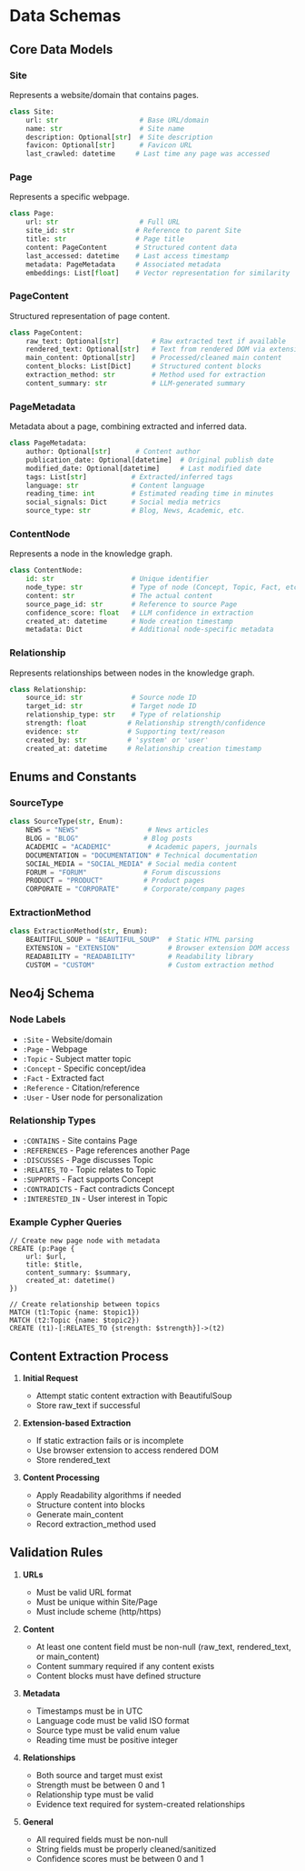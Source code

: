 # Data Schemas

## Core Data Models

### Site
Represents a website/domain that contains pages.

```python
class Site:
    url: str                    # Base URL/domain
    name: str                   # Site name
    description: Optional[str]  # Site description
    favicon: Optional[str]      # Favicon URL
    last_crawled: datetime     # Last time any page was accessed
```

### Page
Represents a specific webpage.

```python
class Page:
    url: str                    # Full URL
    site_id: str               # Reference to parent Site
    title: str                 # Page title
    content: PageContent       # Structured content data
    last_accessed: datetime    # Last access timestamp
    metadata: PageMetadata     # Associated metadata
    embeddings: List[float]    # Vector representation for similarity
```

### PageContent
Structured representation of page content.

```python
class PageContent:
    raw_text: Optional[str]        # Raw extracted text if available
    rendered_text: Optional[str]   # Text from rendered DOM via extension
    main_content: Optional[str]    # Processed/cleaned main content
    content_blocks: List[Dict]     # Structured content blocks
    extraction_method: str         # Method used for extraction
    content_summary: str           # LLM-generated summary
```

### PageMetadata
Metadata about a page, combining extracted and inferred data.

```python
class PageMetadata:
    author: Optional[str]      # Content author
    publication_date: Optional[datetime]  # Original publish date
    modified_date: Optional[datetime]     # Last modified date
    tags: List[str]           # Extracted/inferred tags
    language: str             # Content language
    reading_time: int         # Estimated reading time in minutes
    social_signals: Dict      # Social media metrics
    source_type: str          # Blog, News, Academic, etc.
```

### ContentNode
Represents a node in the knowledge graph.

```python
class ContentNode:
    id: str                   # Unique identifier
    node_type: str            # Type of node (Concept, Topic, Fact, etc.)
    content: str              # The actual content
    source_page_id: str       # Reference to source Page
    confidence_score: float   # LLM confidence in extraction
    created_at: datetime      # Node creation timestamp
    metadata: Dict            # Additional node-specific metadata
```

### Relationship
Represents relationships between nodes in the knowledge graph.

```python
class Relationship:
    source_id: str            # Source node ID
    target_id: str            # Target node ID
    relationship_type: str    # Type of relationship
    strength: float          # Relationship strength/confidence
    evidence: str            # Supporting text/reason
    created_by: str          # 'system' or 'user'
    created_at: datetime     # Relationship creation timestamp
```

## Enums and Constants

### SourceType
```python
class SourceType(str, Enum):
    NEWS = "NEWS"                 # News articles
    BLOG = "BLOG"                # Blog posts
    ACADEMIC = "ACADEMIC"         # Academic papers, journals
    DOCUMENTATION = "DOCUMENTATION" # Technical documentation
    SOCIAL_MEDIA = "SOCIAL_MEDIA" # Social media content
    FORUM = "FORUM"              # Forum discussions
    PRODUCT = "PRODUCT"          # Product pages
    CORPORATE = "CORPORATE"      # Corporate/company pages
```

### ExtractionMethod
```python
class ExtractionMethod(str, Enum):
    BEAUTIFUL_SOUP = "BEAUTIFUL_SOUP"  # Static HTML parsing
    EXTENSION = "EXTENSION"            # Browser extension DOM access
    READABILITY = "READABILITY"        # Readability library
    CUSTOM = "CUSTOM"                  # Custom extraction method
```

## Neo4j Schema

### Node Labels
- `:Site` - Website/domain
- `:Page` - Webpage
- `:Topic` - Subject matter topic
- `:Concept` - Specific concept/idea
- `:Fact` - Extracted fact
- `:Reference` - Citation/reference
- `:User` - User node for personalization

### Relationship Types
- `:CONTAINS` - Site contains Page
- `:REFERENCES` - Page references another Page
- `:DISCUSSES` - Page discusses Topic
- `:RELATES_TO` - Topic relates to Topic
- `:SUPPORTS` - Fact supports Concept
- `:CONTRADICTS` - Fact contradicts Concept
- `:INTERESTED_IN` - User interest in Topic

### Example Cypher Queries
```cypher
// Create new page node with metadata
CREATE (p:Page {
    url: $url,
    title: $title,
    content_summary: $summary,
    created_at: datetime()
})

// Create relationship between topics
MATCH (t1:Topic {name: $topic1})
MATCH (t2:Topic {name: $topic2})
CREATE (t1)-[:RELATES_TO {strength: $strength}]->(t2)
```

## Content Extraction Process

1. **Initial Request**
   - Attempt static content extraction with BeautifulSoup
   - Store raw_text if successful

2. **Extension-based Extraction**
   - If static extraction fails or is incomplete
   - Use browser extension to access rendered DOM
   - Store rendered_text

3. **Content Processing**
   - Apply Readability algorithms if needed
   - Structure content into blocks
   - Generate main_content
   - Record extraction_method used

## Validation Rules

1. **URLs**
   - Must be valid URL format
   - Must be unique within Site/Page
   - Must include scheme (http/https)

2. **Content**
   - At least one content field must be non-null (raw_text, rendered_text, or main_content)
   - Content summary required if any content exists
   - Content blocks must have defined structure

3. **Metadata**
   - Timestamps must be in UTC
   - Language code must be valid ISO format
   - Source type must be valid enum value
   - Reading time must be positive integer

4. **Relationships**
   - Both source and target must exist
   - Strength must be between 0 and 1
   - Relationship type must be valid
   - Evidence text required for system-created relationships

5. **General**
   - All required fields must be non-null
   - String fields must be properly cleaned/sanitized
   - Confidence scores must be between 0 and 1